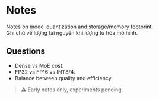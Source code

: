 # Notes

Notes on model quantization and storage/memory footprint.  
Ghi chú về lượng tài nguyên khi lượng tử hóa mô hình.

## Questions
- Dense vs MoE cost.
- FP32 vs FP16 vs INT8/4.
- Balance between quality and efficiency.

> ⚠️ Early notes only, experiments pending.
